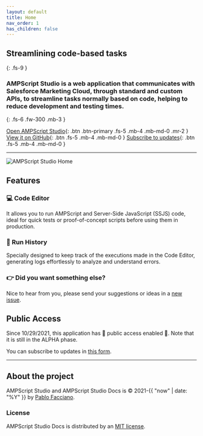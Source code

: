 ```yaml
---
layout: default
title: Home
nav_order: 1
has_children: false
---
```



## Streamlining code-based tasks
{: .fs-9 }

### **AMPScript Studio** is a web application that communicates with Salesforce Marketing Cloud, through standard and custom APIs, to streamline tasks normally based on code, **helping to reduce development and testing times**.
{: .fs-6 .fw-300 .mb-3 }

[Open AMPScript Studio](https://ampscript.netlify.app/){: .btn .btn-primary .fs-5 .mb-4 .mb-md-0 .mr-2 } [View it on GitHub](https://github.com/PabloFacciano/ampscript-studio-public){: .btn .fs-5 .mb-4 .mb-md-0 } [Subscribe to updates](https://forms.gle/U2yqb6ZbuTN52GCs9){: .btn .fs-5 .mb-4 .mb-md-0 }

---

![AMPScript Studio Home](https://i.ibb.co/txvKkmN/asdf.png)

## Features

### 💻 Code Editor

It allows you to run AMPScript and Server-Side JavaScript (SSJS) code, ideal for quick tests or proof-of-concept scripts before using them in production.

### 📄 Run History

Specially designed to keep track of the executions made in the Code Editor, generating logs effortlessly to analyze and understand errors.

### 👉 Did you want something else?

Nice to hear from you, please send your suggestions or ideas in a [new issue](https://github.com/PabloFacciano/ampscript-studio-public/issues/new).

## Public Access

Since 10/29/2021, this application has 💙 public access enabled 💙. Note that it is still in the ALPHA phase.

You can subscribe to updates in [this form](https://forms.gle/U2yqb6ZbuTN52GCs9).

---

## About the project

AMPScript Studio and AMPScript Studio Docs is &copy; 2021-{{ "now" | date: "%Y" }} by [Pablo Facciano](https://github.com/PabloFacciano).

### License

AMPScript Studio Docs is distributed by an [MIT license](https://github.com/pmarsceill/just-the-docs/tree/master/LICENSE.txt).

